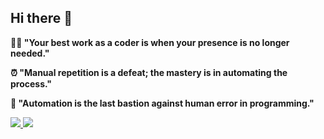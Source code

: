 ## Hi there 👋

**👨‍💻 "Your best work as a coder is when your presence is no longer needed."**

**⏰ "Manual repetition is a defeat; the mastery is in automating the process."**

**🔧 "Automation is the last bastion against human error in programming."**

<a href="https://github.com/InsCure12/GitHub-Language-Stats">
<img src="https://github.com/InsCure12/GitHub-Language-Stats/blob/master/generated/overview.svg#gh-dark-mode-only" />
<img src="https://github.com/InsCure12/GitHub-Language-Stats/blob/master/generated/languages.svg#gh-dark-mode-only" />
</a>